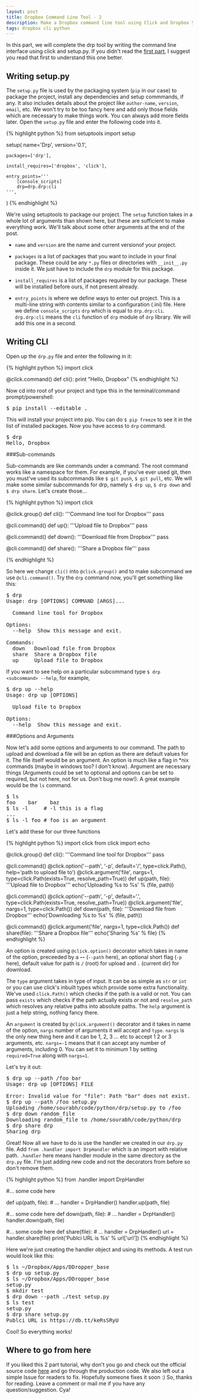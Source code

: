 ```yaml
---
layout: post
title: Dropbox Command Line Tool - 2
description: Make a Dropbox command line tool using Click and Dropbox SDK
tags: dropbox cli python
---
```


In this part, we will complete the drp tool by writing the command line interface using click and setup.py.
If you didn't read the [first part](/posts/dropbox-command-line-tool-1/), I suggest you read that first to understand this one better.

Writing setup.py
----------------

The `setup.py` file is used by the packaging system (`pip` in our case) to package the project, install any dependencies and setup commmands, if any. It also includes details about the project like `author-name`, `version`, `email`, etc. We won't try to be too fancy here and add only those fields which are necessary to make things work. You can always add more fields later. Open the `setup.py` file and enter the following code into it.

{% highlight python %}
from setuptools import setup

setup(
    name='Drp',
    version='0.1',

    packages=['drp'],

    install_requires=['dropbox', 'click'],

    entry_points='''
        [console_scripts]
        drp=drp.drp:cli
    ''',
)
{% endhighlight %}

We're using setuptools to package our project. The `setup` function takes in a whole lot of arguments than shown here, but these are sufficient to make everything work. We'll talk about some other arguments at the end of the post.

- `name` and `version` are the name and current versionof your project.

- `packages` is a list of packages that you want to include in your final package. These could be any `*.py` files or directories with `__init__.py` inside it. We just have to include the `drp` module for this package.

- `install_requires` is a list of packages required by our package. These will be installed before ours, if not present already.

- `entry_points` is where we define ways to enter out project. This is a multi-line string with contents similar to a configuration (.ini) file. Here we define `console_scripts` `drp` which is equal to `drp.drp:cli`. `drp.drp:cli` means the `cli` function of `drp` module of `drp` library. We will add this one in a second.

Writing CLI
-----------

Open up the `drp.py` file and enter the following in it:

{% highlight python %}
import click

@click.command()
def cli():
    print "Hello, Dropbox"
{% endhighlight %}

<!-- EXPLAIN decorators -->
<!-- EXPLAIN decorators -->
<!-- EXPLAIN decorators -->
<!-- EXPLAIN decorators -->
<!-- EXPLAIN decorators -->
<!-- EXPLAIN decorators -->

Now cd into root of your project and type this in the terminal/command prompt/powershell:

<pre class="terminal">
<span class="d">$</span> pip install --editable .
</pre>

This will install your project into pip. You can do `$ pip freeze` to see it in the list of installed packages. Now you have access to `drp` command.

<pre class="terminal">
<span class="d">$</span> drp
Hello, Dropbox
</pre>

###Sub-commands

Sub-commands are like commands under a command. The root command works like a namespace for them. For example, if you've ever used git, then you must've used its subcommands like `$ git push`, `$ git pull`, etc. We will make some similar subcommands for drp, namely `$ drp up`, `$ drp down` and `$ drp share`. Let's create those...

{% highlight python %}
import click

@click.group()
def cli():
    '''Command line tool for Dropbox'''
    pass

@cli.command()
def up():
    '''Upload file to Dropbox'''
    pass

@cli.command()
def down():
    '''Download file from Dropbox'''
    pass

@cli.command()
def share():
    '''Share a Dropbox file'''
    pass

{% endhighlight %}

So here we change `cli()` into `@click.group()` and to make  subcommand we use `@cli.command()`. Try the `drp` command now, you'll get something like this:

<pre class="terminal">
<span class="d">$</span> drp
Usage: drp [OPTIONS] COMMAND [ARGS]...

  Command line tool for Dropbox

Options:
  --help  Show this message and exit.

Commands:
  down   Download file from Dropbox
  share  Share a Dropbox file
  up     Upload file to Dropbox
</pre>

If you want to see help on a particular subcommand type `$ drp <subcommand> --help`, for example,

<pre class="terminal">
<span class="d">$</span> drp up --help
Usage: drp up [OPTIONS]

  Upload file to Dropbox

Options:
  --help  Show this message and exit.
</pre>

###Options and Arguments

Now let's add some options and arguments to our command. The path to upload and download a file will be an option as there are default values for it. The file itself would be an argument. An option is much like a flag in *nix commands (maybe in windows too? I don't know). Argument are necessary things (Arguments could be set to optional and options can be set to required, but not here, not for us. Don't bug me now!). A great example would be the `ls` command.

<pre class="terminal">
<span class="d">$</span> ls
foo    bar    baz
<span class="d">$</span> ls -l     # -l this is a flag
...
<span class="d">$</span> ls -l foo # foo is an argument
</pre>

Let's add these for our three functions

{% highlight python %}
import click
from click import echo

@click.group()
def cli():
    '''Command line tool for Dropbox'''
    pass

@cli.command()
@click.option('--path', '-p', default='/', type=click.Path(),
              help='path to upload file to')
@click.argument('file', nargs=1, type=click.Path(exists=True,
                resolve_path=True))
def up(path, file):
    '''Upload file to Dropbox'''
    echo('Uploading %s to %s' % (file, path))

@cli.command()
@click.option('--path', '-p', default='.', type=click.Path(exists=True,
              resolve_path=True))
@click.argument('file', nargs=1, type=click.Path())
def down(path, file):
    '''Download file from Dropbox'''
    echo('Downloading %s to %s' % (file, path))

@cli.command()
@click.argument('file', nargs=1, type=click.Path())
def share(file):
    '''Share a Dropbox file'''
    echo('Sharing %s' % file)
{% endhighlight %}

An option is created using `@click.option()` decorator which takes in name of the option, preceeded by a **--** (`--path` here), an optional short flag (`-p` here), default value for path is `/` (root) for upload and `.` (current dir) for download.

The `type` argument takes in type of input. It can be as simple as `str` or `int` or you can use click's inbuilt types which provide some extra functionality. We've used `click.Path()` which checks if the path is a valid or not. You can pass `exists` which checks if the path actually exists or not and `resolve_path` which resolves any relative paths into absolute paths. The `help` argument is just a help string, nothing fancy there.

An `argument` is created by `@click.argument()` decorator and it takes in name of the option, `nargs` number of arguments it will accept and `type`. `nargs` is the only new thing here and it can be 1, 2, 3 ... etc to accept 1 2 or 3 arguments, etc. `nargs=-1` means that it can accept any number of arguments, including 0. You can set it to minimum 1
by setting `required=True` along with `nargs=1`.

Let's try it out:

<pre class="terminal">
<span class="d">$</span> drp up --path /foo bar
Usage: drp up [OPTIONS] FILE

Error: Invalid value for "file": Path "bar" does not exist.
<span class="d">$</span> drp up --path /foo setup.py
Uploading /home/sourabh/code/python/drp/setup.py to /foo
<span class="d">$</span> drp down random_file
Downloading random_file to /home/sourabh/code/python/drp
<span class="d">$</span> drp share drp
Sharing drp
</pre>

Great! Now all we have to do is use the handler we created in our `drp.py` file. Add `from .handler import DrpHandler`
 which is an import with relative path. `.handler` here means handler module in the same directory as the `drp.py` file. I'm just adding new code and not the decorators from before so don't remove them.

{% highlight python %}
from .handler import DrpHandler

#... some code here

def up(path, file):
    # ...
    handler = DrpHandler()
    handler.up(path, file)

#... some code here
def down(path, file):
    # ...
    handler = DrpHandler()
    handler.down(path, file)

#... some code here
def share(file):
    # ...
    handler = DrpHandler()
    url = handler.share(file)
    print('Publci URL is %s' % url['url'])
{% endhighlight %}

Here we're just creating the handler object and using its methods. A test run would look like this:

<pre class="terminal">
<span class="d">$</span> ls ~/Dropbox/Apps/DDropper_base
<span class="d">$</span> drp up setup.py
<span class="d">$</span> ls ~/Dropbox/Apps/DDropper_base
setup.py
<span class="d">$</span> mkdir test
<span class="d">$</span> drp down --path ./test setup.py
<span class="d">$</span> ls test
setup.py
<span class="d">$</span> drp share setup.py
Publci URL is https://db.tt/keRsSRyU
</pre>

Cool! So everything works!

Where to go from here
---------------------

If you liked this 2 part tutorial, why don't you go and check out the official source code [here](http://github.com/sourabhv/drp) and go through the production code. We also left out a simple Issue for readers to fix. Hopefully someone fixes it soon :) So, thanks for reading. Leave a comment or mail me if you have any question/suggestion. Cya!

